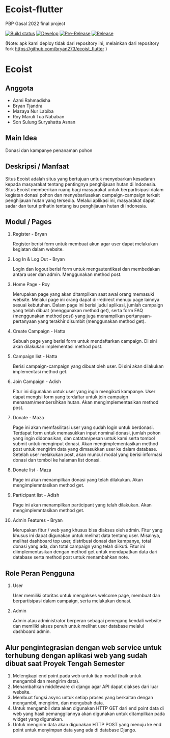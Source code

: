 # Ecoist-flutter
PBP Gasal 2022 final project 

[![Build status](https://build.appcenter.ms/v0.1/apps/0a092e06-288f-4943-a0fb-478280ca4c72/branches/main/badge)](https://appcenter.ms)
[![Develop](https://github.com/bryan273/ecoist_flutter/actions/workflows/develop.yml/badge.svg)](https://github.com/bryan273/ecoist_flutter/actions/workflows/develop.yml)
[![Pre-Release](https://github.com/bryan273/ecoist_flutter/actions/workflows/pre-release.yml/badge.svg)](https://github.com/bryan273/ecoist_flutter/actions/workflows/pre-release.yml)
[![Release](https://github.com/bryan273/ecoist_flutter/actions/workflows/release.yml/badge.svg)](https://github.com/bryan273/ecoist_flutter/actions/workflows/release.yml)

(Note: apk kami deploy tidak dari repository ini, melainkan dari repository fork https://github.com/bryan273/ecoist_flutter )

# Ecoist

## Anggota

* Azmi Rahmadisha
* Bryan Tjandra
* Mazaya Nur Labiba
* Roy Maruli Tua Nababan
* Son Sulung Suryahatta Asnan

## Main Idea

Donasi dan kampanye penanaman pohon

## Deskripsi / Manfaat

Situs Ecoist adalah situs yang bertujuan untuk menyebarkan kesadaran kepada masyarakat tentang pentingnya penghijauan hutan di Indonesia. Situs Ecoist memberikan ruang bagi masyarakat untuk berpartisipasi dalam kegiatan donasi pohon dan menyebarluaskan campaign-campaign terkait penghijauan hutan yang tersedia. Melalui aplikasi ini, masyarakat dapat sadar dan turut prihatin tentang isu penghijauan hutan di Indonesia.


## Modul / Pages
1. Register - Bryan
    
    Register berisi form untuk membuat akun agar user dapat melakukan kegiatan dalam website. 

2. Log In & Log Out - Bryan 
    
    Login dan logout berisi form untuk mengautentikasi dan membedakan antara user dan admin. Menggunakan method post. 

3. Home Page - Roy
    
    Merupakan page yang akan ditampilkan saat awal orang memasuki website. Melalui page ini orang dapat di-redirect menuju page lainnya sesuai kebutuhan. Dalam page ini berisi judul aplikasi, jumlah campaign yang telah dibuat (menggunakan method get), serta form FAQ (menggunakan method post) yang juga menampilkan pertanyaan-pertanyaan yang terakhir disumbit (menggunakan method get).

4. Create Campaign - Hatta

    Sebuah page yang berisi form untuk mendaftarkan campaign. Di sini akan dilakukan implementasi method post.

5. Campaign list - Hatta
    
    Berisi campaign-campaign yang dibuat oleh user. Di sini akan dilakukan implementasi method get. 

6. Join Campaign - Adish
    
    Fitur ini digunakan untuk user yang ingin mengikuti kampanye. User dapat mengisi form yang terdaftar untuk join campaign menanam/membersihkan hutan. Akan mengimplementasikan method post.

7. Donate - Maza 

   Page ini akan memfasilitasi user yang sudah login untuk berdonasi. Terdapat form untuk memasukkan input nominal donasi, jumlah pohon yang ingin didonasikan, dan catatan/pesan untuk kami serta tombol submit untuk menginput donasi. Akan mengimplementasikan method post untuk mengirim data yang dimasukkan user ke dalam database. Setelah user melakukan post, akan muncul modal yang berisi informasi donasi dan tombol ke halaman list donasi.

8. Donate list - Maza 

    Page ini akan menampilkan donasi yang telah dilakukan. Akan mengimplemntasikan method get.

9. Participant list - Adish 

    Page ini akan menampilkan participant yang telah dilakukan. Akan mengimplemntasikan method get.

10. Admin Features - Bryan

    Merupakan fitur / web yang khusus bisa diakses oleh admin. Fitur yang khusus ini dapat digunakan untuk melihat data tentang user. Misalnya, melihat dashboard top user, distribusi donasi dan kampanye, total donasi yang ada, dan total campaign yang telah diikuti. Fitur ini diimplementasikan dengan method get untuk mendapatkan data dari database serta method post untuk menambahkan note.



## Role Peran Pengguna
1. User

    User memiliki otoritas untuk mengakses welcome page, membuat dan berpartisipasi dalam campaign, serta melakukan donasi. 

2. Admin

    Admin atau administrator berperan sebagai pemegang kendali website dan memiliki akses penuh untuk melihat user database melalui dashboard admin. 
    
    
## Alur pengintegrasian dengan web service untuk terhubung dengan aplikasi web yang sudah dibuat saat Proyek Tengah Semester
1. Melengkapi end point pada web untuk tiap modul (baik untuk mengambil dan mengirim data).
2. Menambahkan middleware di django agar API dapat diakses dari luar website.
3. Membuat fungsi async untuk setiap proses yang berkaitan dengan mengambil, mengirim, dan mengubah data.
4. Untuk mengambil data akan digunakan HTTP GET dari end point data di web yang hasil pemanggilannya akan digunakan untuk ditampilkan pada widget yang digunakan.
5. Untuk mengirim data akan digunakan HTTP POST yang menuju ke end point untuk menyimpan data yang ada di database Django.
